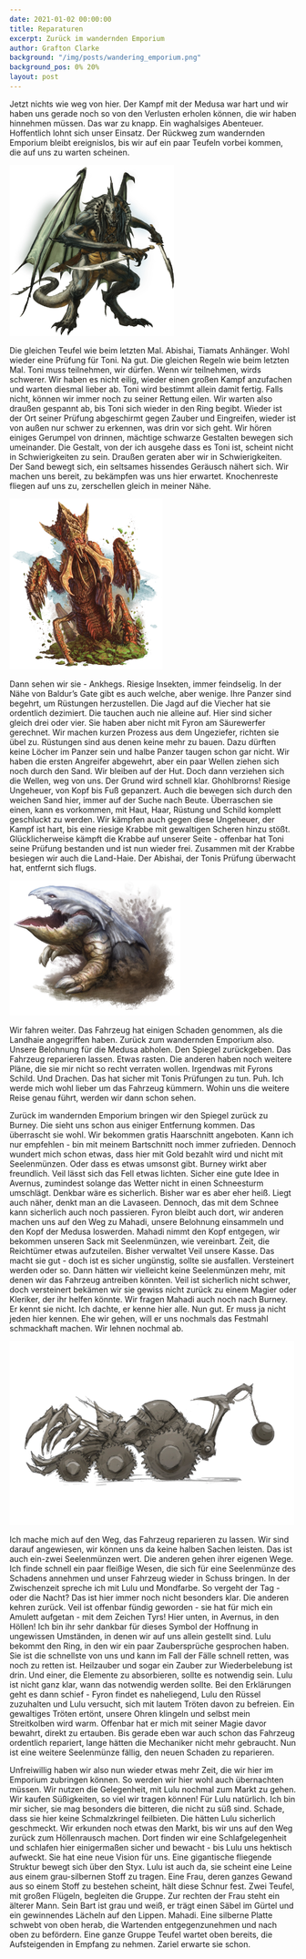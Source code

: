 ```yaml
---
date: 2021-01-02 00:00:00
title: Reparaturen
excerpt: Zurück im wandernden Emporium
author: Grafton Clarke
background: "/img/posts/wandering_emporium.png"
background_pos: 0% 20%
layout: post
---
```


Jetzt nichts wie weg von hier. Der Kampf mit der Medusa war hart und wir haben
uns gerade noch so von den Verlusten erholen können, die wir haben hinnehmen
müssen. Das war zu knapp. Ein waghalsiges Abenteuer. Hoffentlich lohnt sich
unser Einsatz. Der Rückweg zum wandernden Emporium bleibt ereignislos, bis wir
auf ein paar Teufeln vorbei kommen, die auf uns zu warten scheinen.

![Abishai](/img/posts/abishai2.png)

Die gleichen Teufel wie beim letzten Mal. Abishai, Tiamats Anhänger. Wohl
wieder eine Prüfung für Toni. Na gut. Die gleichen Regeln wie beim letzten Mal.
Toni muss teilnehmen, wir dürfen. Wenn wir teilnehmen, wirds schwerer. Wir
haben es nicht eilig, wieder einen großen Kampf anzufachen und warten diesmal
lieber ab. Toni wird bestimmt allein damit fertig. Falls nicht, können wir
immer noch zu seiner Rettung eilen. Wir warten also draußen gespannt ab, bis
Toni sich wieder in den Ring begibt. Wieder ist der Ort seiner Prüfung
abgeschirmt gegen Zauber und Eingreifen, wieder ist von außen nur schwer zu
erkennen, was drin vor sich geht. Wir hören einiges Gerumpel von drinnen,
mächtige schwarze Gestalten bewegen sich umeinander. Die Gestalt, von der ich
ausgehe dass es Toni ist, scheint nicht in Schwierigkeiten zu sein. Draußen
geraten aber wir in Schwierigkeiten. Der Sand bewegt sich, ein seltsames
hissendes Geräusch nähert sich. Wir machen uns bereit, zu bekämpfen was uns
hier erwartet. Knochenreste fliegen auf uns zu, zerschellen gleich in meiner
Nähe.


![Ankheg](/img/posts/ankheg.png)

Dann sehen wir sie - Ankhegs. Riesige Insekten, immer feindselig. In der Nähe
von Baldur’s Gate gibt es auch welche, aber wenige. Ihre Panzer sind begehrt,
um Rüstungen herzustellen. Die Jagd auf die Viecher hat sie ordentlich
dezimiert. Die tauchen auch nie alleine auf. Hier sind sicher gleich drei oder
vier. Sie haben aber nicht mit Fyron am Säurewerfer gerechnet. Wir machen
kurzen Prozess aus dem Ungeziefer, richten sie übel zu. Rüstungen sind aus
denen keine mehr zu bauen. Dazu dürften keine Löcher im Panzer sein und halbe
Panzer taugen schon gar nicht. Wir haben die ersten Angreifer abgewehrt, aber
ein paar Wellen ziehen sich noch durch den Sand. Wir bleiben auf der Hut. Doch
dann verziehen sich die Wellen, weg von uns. Der Grund wird schnell klar.
Ghohlbrorns! Riesige Ungeheuer, von Kopf bis Fuß gepanzert. Auch die bewegen
sich durch den weichen Sand hier, immer auf der Suche nach Beute. Überraschen
sie einen, kann es vorkommen, mit Haut, Haar, Rüstung und Schild komplett
geschluckt zu werden. Wir kämpfen auch gegen diese Ungeheuer, der Kampf ist
hart, bis eine riesige Krabbe mit gewaltigen Scheren hinzu stößt.
Glücklicherweise kämpft die Krabbe auf unserer Seite - offenbar hat Toni seine
Prüfung bestanden und ist nun wieder frei. Zusammen mit der Krabbe besiegen wir
auch die Land-Haie. Der Abishai, der Tonis Prüfung überwacht hat, entfernt sich
flugs.

![Land Shark](/img/posts/landshark.png)

Wir fahren weiter. Das Fahrzeug hat einigen Schaden genommen, als die Landhaie
angegriffen haben. Zurück zum wandernden Emporium also. Unsere Belohnung für
die Medusa abholen. Den Spiegel zurückgeben. Das Fahrzeug reparieren lassen.
Etwas rasten. Die anderen haben noch weitere Pläne, die sie mir nicht so recht
verraten wollen. Irgendwas mit Fyrons Schild. Und Drachen. Das hat sicher mit
Tonis Prüfungen zu tun. Puh. Ich werde mich wohl lieber um das Fahrzeug
kümmern. Wohin uns die weitere Reise genau führt, werden wir dann schon sehen.

Zurück im wandernden Emporium bringen wir den Spiegel zurück zu Burney. Die
sieht uns schon aus einiger Entfernung kommen. Das überrascht sie wohl. Wir
bekommen gratis Haarschnitt angeboten. Kann ich nur empfehlen - bin mit meinem
Bartschnitt noch immer zufrieden. Dennoch wundert mich schon etwas, dass hier
mit Gold bezahlt wird und nicht mit Seelenmünzen. Oder dass es etwas umsonst
gibt. Burney wirkt aber freundlich. Veil lässt sich das Fell etwas lichten.
Sicher eine gute Idee in Avernus, zumindest solange das Wetter nicht in einen
Schneesturm umschlägt. Denkbar wäre es sicherlich. Bisher war es aber eher
heiß. Liegt auch näher, denkt man an die Lavaseen. Dennoch, das mit dem Schnee
kann sicherlich auch noch passieren. Fyron bleibt auch dort, wir anderen machen
uns auf den Weg zu Mahadi, unsere Belohnung einsammeln und den Kopf der Medusa
loswerden. Mahadi nimmt den Kopf entgegen, wir bekommen unseren Sack mit
Seelenmünzen, wie vereinbart. Zeit, die Reichtümer etwas aufzuteilen. Bisher
verwaltet Veil unsere Kasse. Das macht sie gut - doch ist es sicher ungünstig,
sollte sie ausfallen. Versteinert werden oder so. Dann hätten wir vielleicht
keine Seelenmünzen mehr, mit denen wir das Fahrzeug antreiben könnten. Veil ist
sicherlich nicht schwer, doch versteinert bekämen wir sie gewiss nicht zurück
zu einem Magier oder Kleriker, der ihr helfen könnte. Wir fragen Mahadi auch
noch nach Burney. Er kennt sie nicht. Ich dachte, er kenne hier alle. Nun gut.
Er muss ja nicht jeden hier kennen. Ehe wir gehen, will er uns nochmals das
Festmahl schmackhaft machen. Wir lehnen nochmal ab.

![War Machine](/img/posts/warmachine.png)

Ich mache mich auf den Weg, das Fahrzeug reparieren zu lassen. Wir sind darauf
angewiesen, wir können uns da keine halben Sachen leisten. Das ist auch
ein-zwei Seelenmünzen wert. Die anderen gehen ihrer eigenen Wege. Ich finde
schnell ein paar fleißige Wesen, die sich für eine Seelenmünze des Schadens
annehmen  und unser Fahrzeug wieder in Schuss bringen. In der Zwischenzeit
spreche ich mit Lulu und Mondfarbe. So vergeht der Tag - oder die Nacht? Das
ist hier immer noch nicht besonders klar. Die anderen kehren zurück. Veil ist
offenbar fündig geworden - sie hat für mich ein Amulett aufgetan - mit dem
Zeichen Tyrs! Hier unten, in Avernus, in den Höllen! Ich bin ihr sehr dankbar
für dieses Symbol der Hoffnung in ungewissen Umständen, in denen wir auf uns
allein gestellt sind. Lulu bekommt den Ring, in den wir ein paar Zaubersprüche
gesprochen haben. Sie ist die schnellste von uns und kann im Fall der Fälle
schnell retten, was noch zu retten ist. Heilzauber und sogar ein Zauber zur
Wiederbelebung ist drin. Und einer, die Elemente zu absorbieren, sollte es
notwendig sein. Lulu ist nicht ganz klar, wann das notwendig werden sollte. Bei
den Erklärungen geht es dann schief - Fyron findet es naheliegend, Lulu den
Rüssel zuzuhalten und Lulu versucht, sich mit lautem Tröten davon zu befreien.
Ein gewaltiges Tröten ertönt, unsere Ohren klingeln und selbst mein
Streitkolben wird warm. Offenbar hat er mich mit seiner Magie davor bewahrt,
direkt zu ertauben. Bis gerade eben war auch schon das Fahrzeug ordentlich
repariert, lange hätten die Mechaniker nicht mehr gebraucht. Nun ist eine
weitere Seelenmünze fällig, den neuen Schaden zu reparieren.

Unfreiwillig haben wir also nun wieder etwas mehr Zeit, die wir hier im
Emporium zubringen können. So werden wir hier wohl auch übernachten müssen. Wir
nutzen die Gelegenheit, mit Lulu nochmal zum Markt zu gehen. Wir kaufen
Süßigkeiten, so viel wir tragen können! Für Lulu natürlich. Ich bin mir sicher,
sie mag besonders die bitteren, die nicht zu süß sind. Schade, dass sie hier
keine Schmalzkringel feilbieten. Die hätten Lulu sicherlich geschmeckt. Wir
erkunden noch etwas den Markt, bis wir uns auf den Weg zurück zum Höllenrausch
machen. Dort finden wir eine Schlafgelegenheit und schlafen hier einigermaßen
sicher und bewacht - bis Lulu uns hektisch aufweckt. Sie hat eine neue Vision
für uns. Eine gigantische fliegende Struktur bewegt sich über den Styx. Lulu
ist auch da, sie scheint eine Leine aus einem grau-silbernen Stoff zu tragen.
Eine Frau, deren ganzes Gewand aus so einem Stoff zu bestehen scheint, hält
diese Schnur fest. Zwei Teufel, mit großen Flügeln, begleiten die Gruppe. Zur
rechten der Frau steht ein älterer Mann. Sein Bart ist grau und weiß, er trägt
einen Säbel im Gürtel und ein gewinnendes Lächeln auf den Lippen. Mahadi. Eine
silberne Platte schwebt von oben herab, die Wartenden entgegenzunehmen und nach
oben zu befördern. Eine ganze Gruppe Teufel wartet oben bereits, die
Aufsteigenden in Empfang zu nehmen. Zariel erwarte sie schon.
